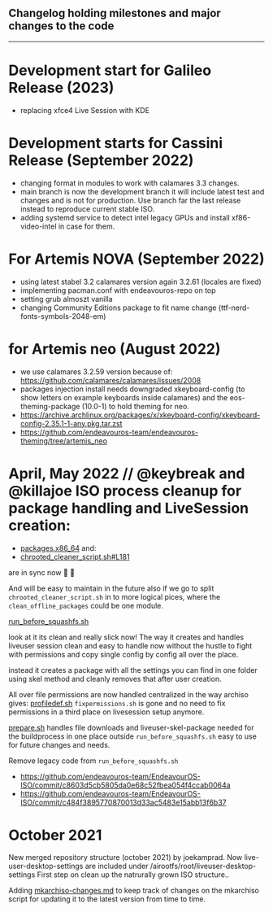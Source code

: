 ## Changelog holding milestones and major changes to the code

---
# Development start for Galileo Release (2023)
* replacing xfce4 Live Session with KDE

# Development starts for Cassini Release (September 2022)
* changing format in modules to work with calamares 3.3 changes.
* main branch is now the development branch it will include latest test and changes and is not for production. Use branch far the last release instead to reproduce current stable ISO.
* adding systemd service to detect intel legacy GPUs and install xf86-video-intel in case for them.

# For Artemis NOVA (September 2022)
* using latest stabel 3.2 calamares version again 3.2.61 (locales are fixed)
* implementing pacman.conf with endeavouros-repo on top
* setting grub almoszt vanilla
* changing Community Editions package to fit name change (ttf-nerd-fonts-symbols-2048-em)

# for Artemis neo (August 2022) 
* we use calamares 3.2.59 version because of: https://github.com/calamares/calamares/issues/2008
* packages injection install needs downgraded xkeyboard-config (to show letters on example keyboards inside calamares) 
 and the eos-theming-package (10.0-1) to hold theming for neo.
* https://archive.archlinux.org/packages/x/xkeyboard-config/xkeyboard-config-2.35.1-1-any.pkg.tar.zst
* https://github.com/endeavouros-team/endeavouros-theming/tree/artemis_neo


# April, May 2022 // @keybreak and @killajoe ISO process cleanup for package handling and LiveSession creation:

* [packages.x86_64](https://github.com/endeavouros-team/EndeavourOS-ISO/blob/main/packages.x86_64)
and:
* [chrooted_cleaner_script.sh#L181](https://github.com/endeavouros-team/EndeavourOS-calamares/blob/13511822baa4cb9414d837b9b2ccb258335010aa/calamares/scripts/chrooted_cleaner_script.sh#L181)

are in sync now :clap: :partying_face:

And will be easy to maintain in the future also if we go to split `chrooted_cleaner_script.sh` in to more logical pices, where the `clean_offline_packages` could be one module. 

[run_before_squashfs.sh](https://github.com/endeavouros-team/EndeavourOS-ISO/blob/main/run_before_squashfs.sh)

look at it its clean and really slick now! The way it creates and handles liveuser session clean and easy to handle now without the hustle to fight with permissions and copy single config by config all over the place. 

instead it creates a package with all the settings you can find in one folder using skel method and cleanly removes that after user creation. 

All over file permissions are now handled centralized in the way archiso gives:
[profiledef.sh](https://github.com/endeavouros-team/EndeavourOS-ISO/blob/main/profiledef.sh)
`fixpermissions.sh` is gone and no need to fix permissions in a third place on livesession setup anymore.

[prepare.sh](https://github.com/endeavouros-team/EndeavourOS-ISO/blob/main/prepare.sh)
handles file downloads and liveuser-skel-package needed for the buildprocess in one place outside `run_before_squashfs.sh` easy to use for future changes and needs.

Remove legacy code from `run_before_squashfs.sh`
- https://github.com/endeavouros-team/EndeavourOS-ISO/commit/c8603d5cb5805da0e68c52fbea054f4ccab0064a
- https://github.com/endeavouros-team/EndeavourOS-ISO/commit/c484f3895770870013d33ac5483e15abb13f6b37


# October 2021

New merged repository structure (october 2021) by joekamprad. 
Now live-user-desktop-settings are included under /airootfs/root/liveuser-desktop-settings
First step on clean up the natrurally grown ISO structure..

Adding [mkarchiso-changes.md](https://github.com/endeavouros-team/EndeavourOS-ISO/blob/main/mkarchiso-changes.md) to keep track of changes on the mkarchiso script for updating it to the latest version from time to time.
